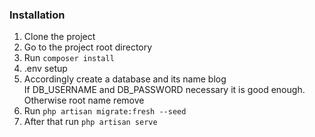 ### Installation
1. Clone the project <br>
2. Go to the project root directory <br>
3. Run `composer install` <br>
4. .env setup
5. Accordingly create a database and its name blog <br>
If DB_USERNAME and DB_PASSWORD necessary it is good enough. Otherwise root name remove <br>
6. Run `php artisan migrate:fresh --seed` <br>
7. After that run `php artisan serve`
